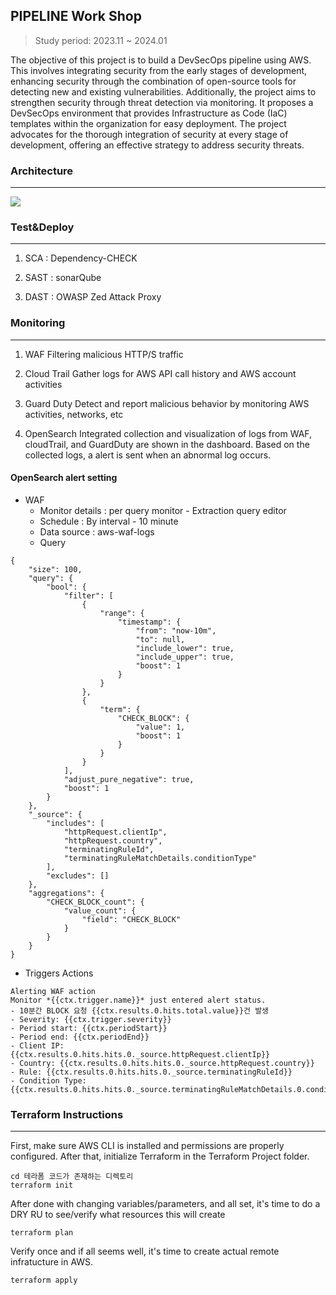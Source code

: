 ## PIPELINE Work Shop
>  Study period: 2023.11 ~ 2024.01

The objective of this project is to build a DevSecOps pipeline using AWS. This involves integrating security from the early stages of development, enhancing security through the combination of open-source tools for detecting new and existing vulnerabilities. Additionally, the project aims to strengthen security through threat detection via monitoring. It proposes a DevSecOps environment that provides Infrastructure as Code (IaC) templates within the organization for easy deployment. The project advocates for the thorough integration of security at every stage of development, offering an effective strategy to address security threats.


### Architecture
---------------------------------------
![](https://velog.velcdn.com/images/ac9uaintance5_5/post/2f3373a3-7c8b-44a2-b03b-3f58f9288c90/image.png)

### Test&Deploy
---------------------------------------
1. SCA : Dependency-CHECK

2. SAST : sonarQube

3. DAST : OWASP Zed Attack Proxy



### Monitoring
---------------------------------------
1. WAF
Filtering malicious HTTP/S traffic

2. Cloud Trail 
Gather logs for AWS API call history and AWS account activities

3. Guard Duty
Detect and report malicious behavior by monitoring AWS activities, networks, etc

4. OpenSearch
Integrated collection and visualization of logs from WAF, cloudTrail, and GuardDuty are shown in the dashboard.
Based on the collected logs, a alert is sent when an abnormal log occurs.

#### OpenSearch alert setting
- WAF
	- Monitor details : per query monitor - Extraction query editor
	- Schedule : By interval - 10 minute
	- Data source : aws-waf-logs
	- Query
```
{
    "size": 100,
    "query": {
        "bool": {
            "filter": [
                {
                    "range": {
                        "timestamp": {
                            "from": "now-10m",
                            "to": null,
                            "include_lower": true,
                            "include_upper": true,
                            "boost": 1
                        }
                    }
                },
                {
                    "term": {
                        "CHECK_BLOCK": {
                            "value": 1,
                            "boost": 1
                        }
                    }
                }
            ],
            "adjust_pure_negative": true,
            "boost": 1
        }
    },
    "_source": {
        "includes": [
            "httpRequest.clientIp",
            "httpRequest.country",
            "terminatingRuleId",
            "terminatingRuleMatchDetails.conditionType"
        ],
        "excludes": []
    },
    "aggregations": {
        "CHECK_BLOCK_count": {
            "value_count": {
                "field": "CHECK_BLOCK"
            }
        }
    }
}
```
   - Triggers Actions
```
Alerting WAF action
Monitor *{{ctx.trigger.name}}* just entered alert status.
- 10분간 BLOCK 요청 {{ctx.results.0.hits.total.value}}건 발생
- Severity: {{ctx.trigger.severity}}
- Period start: {{ctx.periodStart}}
- Period end: {{ctx.periodEnd}}
- Client IP: {{ctx.results.0.hits.hits.0._source.httpRequest.clientIp}}
- Country: {{ctx.results.0.hits.hits.0._source.httpRequest.country}}
- Rule: {{ctx.results.0.hits.hits.0._source.terminatingRuleId}}
- Condition Type: {{ctx.results.0.hits.hits.0._source.terminatingRuleMatchDetails.0.conditionType}}
```


### Terraform Instructions
---------------------------------------
First, make sure AWS CLI is installed and permissions are properly configured. After that, initialize Terraform in the Terraform Project folder.
```
cd 테라폼 코드가 존재하는 디렉토리
terraform init
```
After done with changing variables/parameters, and all set, it's time to do a DRY RU to see/verify what resources this will create
```
terraform plan
```

Verify once and if all seems well, it's time to create actual remote infratucture in AWS.
```
terraform apply
```
